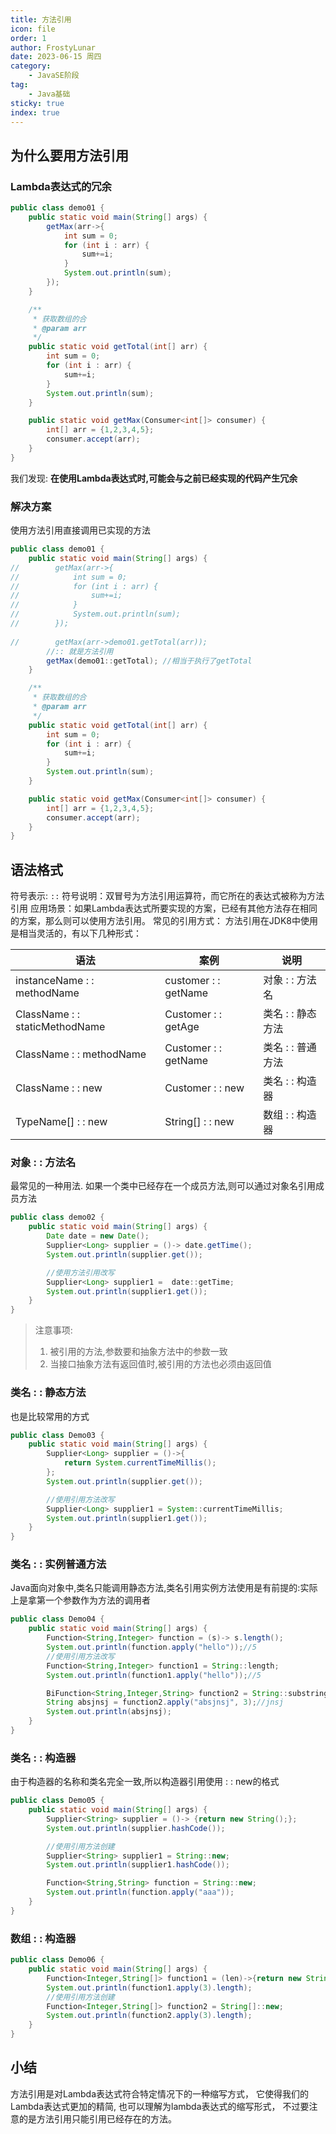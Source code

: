 ```yaml
---
title: 方法引用
icon: file
order: 1
author: FrostyLunar
date: 2023-06-15 周四
category:
	- JavaSE阶段
tag:
	- Java基础
sticky: true
index: true
---
```



## 为什么要用方法引用

### Lambda表达式的冗余

```java
public class demo01 {
    public static void main(String[] args) {
        getMax(arr->{
            int sum = 0;
            for (int i : arr) {
                sum+=i;
            }
            System.out.println(sum);
        });
    }

    /**
     * 获取数组的合
     * @param arr
     */
    public static void getTotal(int[] arr) {
        int sum = 0;
        for (int i : arr) {
            sum+=i;
        }
        System.out.println(sum);
    }

    public static void getMax(Consumer<int[]> consumer) {
        int[] arr = {1,2,3,4,5};
        consumer.accept(arr);
    }
}
```

我们发现: **在使用Lambda表达式时,可能会与之前已经实现的代码产生冗余**

### 解决方案

使用方法引用直接调用已实现的方法

```java
public class demo01 {
    public static void main(String[] args) {
//        getMax(arr->{
//            int sum = 0;
//            for (int i : arr) {
//                sum+=i;
//            }
//            System.out.println(sum);
//        });
        
//        getMax(arr->demo01.getTotal(arr));
        //:: 就是方法引用
        getMax(demo01::getTotal); //相当于执行了getTotal
    }

    /**
     * 获取数组的合
     * @param arr
     */
    public static void getTotal(int[] arr) {
        int sum = 0;
        for (int i : arr) {
            sum+=i;
        }
        System.out.println(sum);
    }

    public static void getMax(Consumer<int[]> consumer) {
        int[] arr = {1,2,3,4,5};
        consumer.accept(arr);
    }
}
```

## 语法格式

符号表示: `::`
符号说明：双冒号为方法引用运算符，而它所在的表达式被称为方法引用
应用场景：如果Lambda表达式所要实现的方案，已经有其他方法存在相同的方案，那么则可以使用方法引用。
常见的引用方式：
方法引用在JDK8中使用是相当灵活的，有以下几种形式：

| 语法                             | 案例                   | 说明          |
| ------------------------------ | -------------------- | ----------- |
| instanceName : : methodName    | customer : : getName | 对象 : : 方法名  |
| ClassName : : staticMethodName | Customer : : getAge  | 类名 : : 静态方法 |
| ClassName : : methodName       | Customer : : getName | 类名 : : 普通方法 |
| ClassName : : new              | Customer : : new     | 类名 : : 构造器  |
| TypeName\[] : : new            | String\[] : : new    | 数组 : : 构造器  |

### 对象 : : 方法名

最常见的一种用法. 如果一个类中已经存在一个成员方法,则可以通过对象名引用成员方法

```java
public class demo02 {
    public static void main(String[] args) {
        Date date = new Date();
        Supplier<Long> supplier = ()-> date.getTime();
        System.out.println(supplier.get());

        //使用方法引用改写
        Supplier<Long> supplier1 =  date::getTime;
        System.out.println(supplier1.get());
    }
}
```

> 注意事项:
> 1.  被引用的方法,参数要和抽象方法中的参数一致
> 2. 当接口抽象方法有返回值时,被引用的方法也必须由返回值

### 类名 : : 静态方法

也是比较常用的方式

```java
public class Demo03 {
    public static void main(String[] args) {
        Supplier<Long> supplier = ()->{
            return System.currentTimeMillis();
        };
        System.out.println(supplier.get());

        //使用引用方法改写
        Supplier<Long> supplier1 = System::currentTimeMillis;
        System.out.println(supplier1.get());
    }
}
```

### 类名 : : 实例普通方法

Java面向对象中,类名只能调用静态方法,类名引用实例方法使用是有前提的:实际上是拿第一个参数作为方法的调用者

```java
public class Demo04 {
    public static void main(String[] args) {
        Function<String,Integer> function = (s)-> s.length();
        System.out.println(function.apply("hello"));//5
        //使用引用方法改写
        Function<String,Integer> function1 = String::length;
        System.out.println(function1.apply("hello"));//5

        BiFunction<String,Integer,String> function2 = String::substring;
        String absjnsj = function2.apply("absjnsj", 3);//jnsj
        System.out.println(absjnsj);
    }
}
```

### 类名 : : 构造器

由于构造器的名称和类名完全一致,所以构造器引用使用 : : new的格式

```java
public class Demo05 {
    public static void main(String[] args) {
        Supplier<String> supplier = ()-> {return new String();};
        System.out.println(supplier.hashCode());

        //使用引用方法创建
        Supplier<String> supplier1 = String::new;
        System.out.println(supplier1.hashCode());

        Function<String,String> function = String::new;
        System.out.println(function.apply("aaa"));
    }
}
```

### 数组 : : 构造器

```java
public class Demo06 {
    public static void main(String[] args) {
        Function<Integer,String[]> function1 = (len)->{return new String[len];};
        System.out.println(function1.apply(3).length);
        //使用引用方法创建
        Function<Integer,String[]> function2 = String[]::new;
        System.out.println(function2.apply(3).length);
    }
}

```

## 小结

方法引用是对Lambda表达式符合特定情况下的一种缩写方式， 它使得我们的Lambda表达式更加的精简,  也可以理解为lambda表达式的缩写形式， 不过要注意的是方法引用只能引用已经存在的方法。
